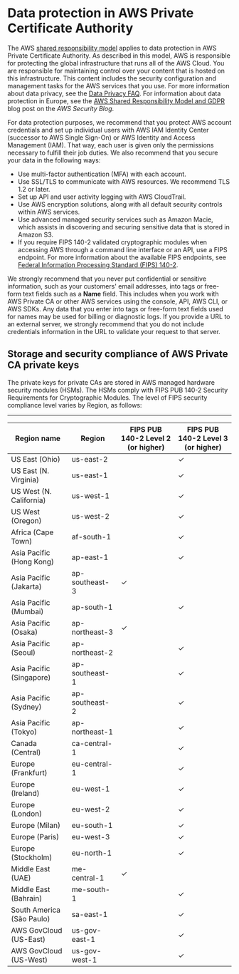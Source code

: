 # Data protection in AWS Private Certificate Authority<a name="data-protection"></a>

The AWS [shared responsibility model](http://aws.amazon.com/compliance/shared-responsibility-model/) applies to data protection in AWS Private Certificate Authority\. As described in this model, AWS is responsible for protecting the global infrastructure that runs all of the AWS Cloud\. You are responsible for maintaining control over your content that is hosted on this infrastructure\. This content includes the security configuration and management tasks for the AWS services that you use\. For more information about data privacy, see the [Data Privacy FAQ](http://aws.amazon.com/compliance/data-privacy-faq)\. For information about data protection in Europe, see the [AWS Shared Responsibility Model and GDPR](http://aws.amazon.com/blogs/security/the-aws-shared-responsibility-model-and-gdpr/) blog post on the *AWS Security Blog*\.

For data protection purposes, we recommend that you protect AWS account credentials and set up individual users with AWS IAM Identity Center \(successor to AWS Single Sign\-On\) or AWS Identity and Access Management \(IAM\)\. That way, each user is given only the permissions necessary to fulfill their job duties\. We also recommend that you secure your data in the following ways:
+ Use multi\-factor authentication \(MFA\) with each account\.
+ Use SSL/TLS to communicate with AWS resources\. We recommend TLS 1\.2 or later\.
+ Set up API and user activity logging with AWS CloudTrail\.
+ Use AWS encryption solutions, along with all default security controls within AWS services\.
+ Use advanced managed security services such as Amazon Macie, which assists in discovering and securing sensitive data that is stored in Amazon S3\.
+ If you require FIPS 140\-2 validated cryptographic modules when accessing AWS through a command line interface or an API, use a FIPS endpoint\. For more information about the available FIPS endpoints, see [Federal Information Processing Standard \(FIPS\) 140\-2](http://aws.amazon.com/compliance/fips/)\.

We strongly recommend that you never put confidential or sensitive information, such as your customers' email addresses, into tags or free\-form text fields such as a **Name** field\. This includes when you work with AWS Private CA or other AWS services using the console, API, AWS CLI, or AWS SDKs\. Any data that you enter into tags or free\-form text fields used for names may be used for billing or diagnostic logs\. If you provide a URL to an external server, we strongly recommend that you do not include credentials information in the URL to validate your request to that server\.

## Storage and security compliance of AWS Private CA private keys<a name="private-keys"></a>

The private keys for private CAs are stored in AWS managed hardware security modules \(HSMs\)\. The HSMs comply with FIPS PUB 140\-2 Security Requirements for Cryptographic Modules\. The level of FIPS security compliance level varies by Region, as follows:


****  

| Region name | Region | FIPS PUB 140\-2 Level 2 \(or higher\) | FIPS PUB 140\-2 Level 3 \(or higher\) | 
| --- | --- | --- | --- | 
|  US East \(Ohio\)  |  us\-east\-2  |    | ✓ | 
|  US East \(N\. Virginia\)  |  us\-east\-1  |    |  ✓  | 
|  US West \(N\. California\)  |  us\-west\-1  |    |  ✓  | 
|  US West \(Oregon\)  |  us\-west\-2  |    |  ✓  | 
|  Africa \(Cape Town\)  |  af\-south\-1  |    |  ✓  | 
|  Asia Pacific \(Hong Kong\)  |  ap\-east\-1  |    | ✓ | 
|  Asia Pacific \(Jakarta\)  |  ap\-southeast\-3  |  ✓  |    | 
|  Asia Pacific \(Mumbai\)  |  ap\-south\-1  |    |  ✓  | 
|  Asia Pacific \(Osaka\)  |  ap\-northeast\-3  |  ✓  |    | 
|  Asia Pacific \(Seoul\)  |  ap\-northeast\-2  |    |  ✓  | 
|  Asia Pacific \(Singapore\)  |  ap\-southeast\-1  |    |  ✓  | 
|  Asia Pacific \(Sydney\)  |  ap\-southeast\-2  |    | ✓ | 
|  Asia Pacific \(Tokyo\)  |  ap\-northeast\-1  |    |  ✓  | 
|  Canada \(Central\)  |  ca\-central\-1  |    |  ✓  | 
|  Europe \(Frankfurt\)  |  eu\-central\-1  |    |  ✓  | 
|  Europe \(Ireland\)  |  eu\-west\-1  |    |  ✓  | 
|  Europe \(London\)  |  eu\-west\-2  |    | ✓ | 
|  Europe \(Milan\)  |  eu\-south\-1  |    |  ✓  | 
|  Europe \(Paris\)  |  eu\-west\-3  |    |  ✓  | 
|  Europe \(Stockholm\)  |  eu\-north\-1  |    |  ✓  | 
|  Middle East \(UAE\)  |  me\-central\-1  |  ✓  |    | 
|  Middle East \(Bahrain\)  |  me\-south\-1  |    |  ✓  | 
|  South America \(São Paulo\)  |  sa\-east\-1  |    | ✓ | 
|  AWS GovCloud \(US\-East\)  |  us\-gov\-east\-1  |    |  ✓  | 
|  AWS GovCloud \(US\-West\)  |  us\-gov\-west\-1  |    |  ✓  | 